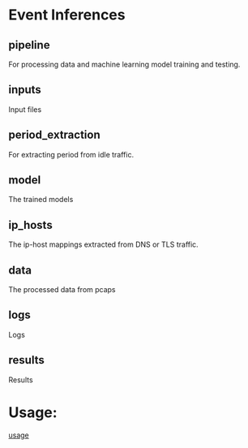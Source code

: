 # Event Inferences

## pipeline
For processing data and machine learning model training and testing.

## inputs
Input files

## period_extraction
For extracting period from idle traffic.

## model
The trained models

## ip_hosts
The ip-host mappings extracted from DNS or TLS traffic.

## data
The processed data from pcaps 

## logs
Logs

## results
Results

# Usage:
[usage](usage.md)